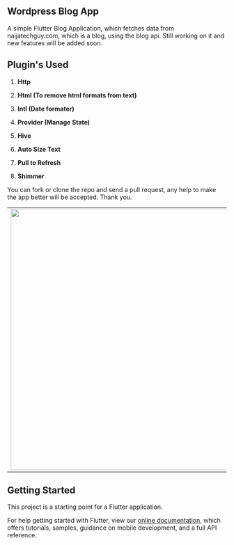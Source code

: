 ## Wordpress Blog App

A simple Flutter Blog Application, which fetches data from naijatechguy.com, which is a blog, using the blog api. Still working on it and new features will be added soon.

## Plugin's Used
1. <p><b> Http </b></p> 
2. <p><b> Html (To remove html formats from text) </b></p>
3. <p><b> Intl (Date formater) </b></p>
4. <p><b> Provider (Manage State) </b></p>
5. <p><b> Hive </b></p>
6. <p><b> Auto Size Text </b></p>
6. <p><b> Pull to Refresh </b></p>
7. <p><b> Shimmer </b></p>

<p>
You can fork or clone the repo and send a pull request, any help to make the app better will be accepted. Thank you.
</p>

<table>
  <tbody>
    <tr>
      <td><img src='https://github.com/quiet-programmer/wp_blog_app/blob/master/ss/naijatechguy.gif' width='650' height='600'></td>
     </tr>
  </tbody>
</table>

## Getting Started

This project is a starting point for a Flutter application.

For help getting started with Flutter, view our
[online documentation](https://flutter.dev/docs), which offers tutorials,
samples, guidance on mobile development, and a full API reference.
